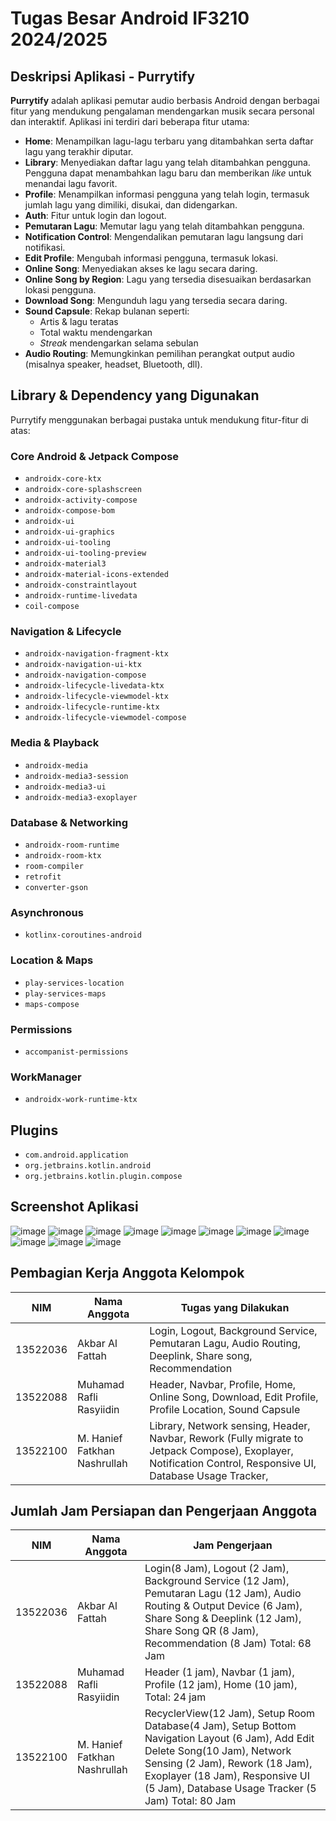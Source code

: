 # Tugas Besar Android IF3210 2024/2025

## Deskripsi Aplikasi - Purrytify

**Purrytify** adalah aplikasi pemutar audio berbasis Android dengan berbagai fitur yang mendukung pengalaman mendengarkan musik secara personal dan interaktif. Aplikasi ini terdiri dari beberapa fitur utama:

- **Home**: Menampilkan lagu-lagu terbaru yang ditambahkan serta daftar lagu yang terakhir diputar.
- **Library**: Menyediakan daftar lagu yang telah ditambahkan pengguna. Pengguna dapat menambahkan lagu baru dan memberikan *like* untuk menandai lagu favorit.
- **Profile**: Menampilkan informasi pengguna yang telah login, termasuk jumlah lagu yang dimiliki, disukai, dan didengarkan.
- **Auth**: Fitur untuk login dan logout.
- **Pemutaran Lagu**: Memutar lagu yang telah ditambahkan pengguna.
- **Notification Control**: Mengendalikan pemutaran lagu langsung dari notifikasi.
- **Edit Profile**: Mengubah informasi pengguna, termasuk lokasi.
- **Online Song**: Menyediakan akses ke lagu secara daring.
- **Online Song by Region**: Lagu yang tersedia disesuaikan berdasarkan lokasi pengguna.
- **Download Song**: Mengunduh lagu yang tersedia secara daring.
- **Sound Capsule**: Rekap bulanan seperti:
  - Artis & lagu teratas
  - Total waktu mendengarkan
  - *Streak* mendengarkan selama sebulan
- **Audio Routing**: Memungkinkan pemilihan perangkat output audio (misalnya speaker, headset, Bluetooth, dll).


## Library & Dependency yang Digunakan

Purrytify menggunakan berbagai pustaka untuk mendukung fitur-fitur di atas:

### Core Android & Jetpack Compose
- `androidx-core-ktx`
- `androidx-core-splashscreen`
- `androidx-activity-compose`
- `androidx-compose-bom`
- `androidx-ui`
- `androidx-ui-graphics`
- `androidx-ui-tooling`
- `androidx-ui-tooling-preview`
- `androidx-material3`
- `androidx-material-icons-extended`
- `androidx-constraintlayout`
- `androidx-runtime-livedata`
- `coil-compose`

### Navigation & Lifecycle
- `androidx-navigation-fragment-ktx`
- `androidx-navigation-ui-ktx`
- `androidx-navigation-compose`
- `androidx-lifecycle-livedata-ktx`
- `androidx-lifecycle-viewmodel-ktx`
- `androidx-lifecycle-runtime-ktx`
- `androidx-lifecycle-viewmodel-compose`

### Media & Playback
- `androidx-media`
- `androidx-media3-session`
- `androidx-media3-ui`
- `androidx-media3-exoplayer`

### Database & Networking
- `androidx-room-runtime`
- `androidx-room-ktx`
- `room-compiler`
- `retrofit`
- `converter-gson`

### Asynchronous
- `kotlinx-coroutines-android`

### Location & Maps
- `play-services-location`
- `play-services-maps`
- `maps-compose`

### Permissions
- `accompanist-permissions`

### WorkManager
- `androidx-work-runtime-ktx`

## Plugins

- `com.android.application`
- `org.jetbrains.kotlin.android`
- `org.jetbrains.kotlin.plugin.compose`

## Screenshot Aplikasi
![image](https://github.com/user-attachments/assets/c76144c6-7851-488c-b8f9-e01f7bc83168)
![image](https://github.com/user-attachments/assets/ebd66fae-3556-4c04-b116-c6f4e7a91335)
![image](https://github.com/user-attachments/assets/5345ce8f-b4ee-4776-aa8b-0462887ba77f)
![image](https://github.com/user-attachments/assets/ffcfc772-9191-4ee2-b439-e7a1649e4178)
![image](https://github.com/user-attachments/assets/57f5e3e3-332e-4580-a883-14e6af8636d3)
![image](https://github.com/user-attachments/assets/75ab1ebf-d1c7-4e9a-a99a-3b98a6428e07)
![image](https://github.com/user-attachments/assets/370d7ff1-56de-4dc4-b9c2-bbf9d5c50d95)
![image](https://github.com/user-attachments/assets/d0469a05-9a31-4053-812a-56fc4b309f92)
![image](https://github.com/user-attachments/assets/aec8c746-aee0-47c1-8023-c385dda6301b)
![image](https://github.com/user-attachments/assets/0099d3e7-d011-452e-8e5a-7411129b9b02)
![image](https://github.com/user-attachments/assets/416c3528-4259-49d5-8d56-6caae599e953)


## Pembagian Kerja Anggota Kelompok

| NIM          | Nama Anggota | Tugas yang Dilakukan                       |
|--------------|--------------|--------------------------------------------|
| 13522036      | Akbar Al Fattah    | Login, Logout, Background Service, Pemutaran Lagu, Audio Routing, Deeplink, Share song, Recommendation |
| 13522088      | Muhamad Rafli Rasyiidin    | Header, Navbar, Profile, Home, Online Song, Download, Edit Profile, Profile Location, Sound Capsule|
| 13522100      | M. Hanief Fatkhan Nashrullah    | Library, Network sensing, Header, Navbar, Rework (Fully migrate to Jetpack Compose), Exoplayer, Notification Control, Responsive UI, Database Usage Tracker, |

## Jumlah Jam Persiapan dan Pengerjaan Anggota

| NIM          | Nama Anggota | Jam Pengerjaan |
|--------------|--------------|-----------|
| 13522036      | Akbar Al Fattah    |Login(8 Jam), Logout (2 Jam), Background Service (12 Jam), Pemutaran Lagu (12 Jam), Audio Routing & Output Device (6 Jam), Share Song & Deeplink (12 Jam), Share Song QR (8 Jam), Recommendation (8 Jam) Total: 68 Jam |
| 13522088      | Muhamad Rafli Rasyiidin    | Header (1 jam), Navbar (1 jam), Profile (12 jam), Home (10 jam), Total: 24 jam   |
| 13522100      | M. Hanief Fatkhan Nashrullah    |  RecyclerView(12 Jam), Setup Room Database(4 Jam), Setup Bottom Navigation Layout (6 Jam), Add Edit Delete Song(10 Jam), Network Sensing (2 Jam), Rework (18 Jam), Exoplayer (18 Jam), Responsive UI (5 Jam), Database Usage Tracker (5 Jam) Total: 80 Jam  |
